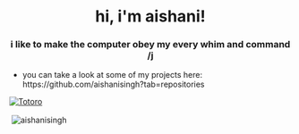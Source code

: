 <h1 align = "center">hi, i'm aishani!</h1>
<h3 align="center">i like to make the computer obey my every whim and command /j</h3>
<ul>
  <li> you can take a look at some of my projects here: https://github.com/aishanisingh?tab=repositories</li>
  </ul>


<a href="https://www.amazon.com" target="blank"><img align="center" src="https://i.pinimg.com/originals/9d/54/d5/9d54d5af2b3e1ac799c2e9ecf0549bc6.jpg" alt="Totoro"/></a>




<p>&nbsp;<img align="center" src="https://github-readme-stats.vercel.app/api?username=aishanisingh&show_icons=true&locale=en" alt="aishanisingh" /></p>
